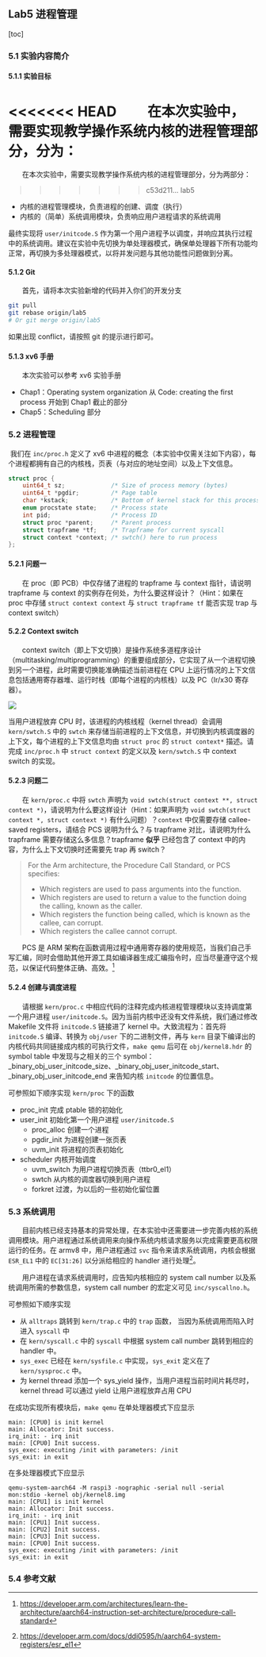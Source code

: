 ## Lab5 进程管理

[toc]

### 5.1 实验内容简介

#### 5.1.1 实验目标

<<<<<<< HEAD
　　在本次实验中，需要实现教学操作系统内核的进程管理部分，分为：
=======
　　在本次实验中，需要实现教学操作系统内核的进程管理部分，分为两部分：
>>>>>>> c53d211... lab5

- 内核的进程管理模块，负责进程的创建、调度（执行）
- 内核的（简单）系统调用模块，负责响应用户进程请求的系统调用

最终实现将 `user/initcode.S` 作为第一个用户进程予以调度，并响应其执行过程中的系统调用。建议在实验中先切换为单处理器模式，确保单处理器下所有功能均正常，再切换为多处理器模式，以将并发问题与其他功能性问题做到分离。

#### 5.1.2 Git

　　首先，请将本次实验新增的代码并入你们的开发分支

```bash
git pull
git rebase origin/lab5
# Or git merge origin/lab5
```

如果出现 conflict，请按照 git 的提示进行即可。

#### 5.1.3 xv6 手册

　　本次实验可以参考 xv6 实验手册

- Chap1：Operating system organization 从 Code: creating the first process 开始到 Chap1 截止的部分
- Chap5：Scheduling 部分

### 5.2 进程管理

​		我们在 `inc/proc.h` 定义了 xv6 中进程的概念（本实验中仅需关注如下内容），每个进程都拥有自己的内核栈，页表（与对应的地址空间）以及上下文信息。

```c++
struct proc {
    uint64_t sz;             /* Size of process memory (bytes)          */
    uint64_t *pgdir;         /* Page table                              */
    char *kstack;            /* Bottom of kernel stack for this process */
    enum procstate state;    /* Process state                           */
    int pid;                 /* Process ID                              */
    struct proc *parent;     /* Parent process                          */
    struct trapframe *tf;    /* Trapframe for current syscall           */
    struct context *context; /* swtch() here to run process             */
};
```

#### 5.2.1 问题一

　　在 proc（即 PCB）中仅存储了进程的 trapframe 与 context 指针，请说明 trapframe 与 context 的实例存在何处，为什么要这样设计？（Hint：如果在 proc 中存储 `struct context context` 与 `struct trapframe tf` 能否实现 trap 与 context switch）

#### 5.2.2 Context switch

　　context switch（即上下文切换）是操作系统多道程序设计（multitasking/multiprogramming）的重要组成部分，它实现了从一个进程切换到另一个进程，此时需要切换能准确描述当前进程在 CPU 上运行情况的上下文信息包括通用寄存器堆、运行时栈（即每个进程的内核栈）以及 PC（lr/x30 寄存器）。

<img src="Pic/Context-switch.png">

当用户进程放弃 CPU 时，该进程的内核线程（kernel thread）会调用 `kern/swtch.S` 中的 `swtch` 来存储当前进程的上下文信息，并切换到内核调度器的上下文，每个进程的上下文信息均由 `struct proc` 的 `struct context*` 描述。请完成 `inc/proc.h` 中 `struct context` 的定义以及 `kern/swtch.S` 中 context switch 的实现。

#### 5.2.3 问题二

　　在 `kern/proc.c` 中将 `swtch` 声明为 `void swtch(struct context **, struct context *)`，请说明为什么要这样设计（Hint：如果声明为 `void swtch(struct context *, struct context *)` 有什么问题）？`context` 中仅需要存储 callee-saved registers，请结合 PCS 说明为什么？与 trapframe 对比，请说明为什么 trapframe 需要存储这么多信息？trapframe **似乎** 已经包含了 context 中的内容，为什么上下文切换时还需要先 trap 再 switch？

>  For the Arm architecture, the Procedure Call Standard, or PCS specifies:
>
> - Which registers are used to pass arguments into the function.
> - Which registers are used to return a value to the function doing the calling, known as the caller.
> - Which registers the function being called, which is known as the callee, can corrupt.
> - Which registers the callee cannot corrupt.

　　PCS 是 ARM 架构在函数调用过程中通用寄存器的使用规范，当我们自己手写汇编，同时会借助其他开源工具如编译器生成汇编指令时，应当尽量遵守这个规范，以保证代码整体正确、高效。[^PCS]

#### 5.2.4 创建与调度进程

　　请根据 `kern/proc.c` 中相应代码的注释完成内核进程管理模块以支持调度第一个用户进程 `user/initcode.S`。因为当前内核中还没有文件系统，我们通过修改 Makefile 文件将 `initcode.S` 链接进了 kernel 中。大致流程为：首先将 `initcode.S` 编译、转换为 `obj/user` 下的二进制文件，再与 `kern` 目录下编译出的内核代码共同链接成内核的可执行文件，`make qemu` 后可在 `obj/kernel8.hdr` 的 symbol table 中发现与之相关的三个 symbol：\_binary_obj_user_initcode_size、\_binary_obj_user_initcode_start、\_binary_obj_user_initcode_end 来告知内核 `initcode` 的位置信息。

可参照如下顺序实现 `kern/proc` 下的函数

- proc_init 完成 ptable 锁的初始化
- user_init 初始化第一个用户进程 `user/initcode.S`
  - proc_alloc 创建一个进程
  - pgdir_init 为进程创建一张页表
  - uvm_init 将进程的页表初始化
- scheduler 内核开始调度
  - uvm_switch 为用户进程切换页表（ttbr0_el1）
  - swtch 从内核的调度器切换到用户进程
  - forkret 过渡，为以后的一些初始化留位置

### 5.3 系统调用

　　目前内核已经支持基本的异常处理，在本实验中还需要进一步完善内核的系统调用模块。用户进程通过系统调用来向操作系统内核请求服务以完成需要更高权限运行的任务。在 armv8 中，用户进程通过 `svc` 指令来请求系统调用，内核会根据 `ESR_EL1` 中的 `EC[31:26]` 以分派给相应的 handler 进行处理[^ESR_EL1]。

　　用户进程在请求系统调用时，应告知内核相应的 system call number 以及系统调用所需的参数信息，system call number 的宏定义可见 `inc/syscallno.h`。

可参照如下顺序实现

- 从 `alltraps` 跳转到 `kern/trap.c` 中的 `trap` 函数， 当因为系统调用而陷入时进入 `syscall` 中
- 在 `kern/syscall.c` 中的 `syscall` 中根据 system call number 跳转到相应的 handler 中。
- `sys_exec` 已经在 `kern/sysfile.c` 中实现，`sys_exit` 定义在了 `kern/sysproc.c` 中。
- 为 kernel thread 添加一个 sys_yield 操作，当用户进程当前时间片耗尽时， kernel thread 可以通过 yield 让用户进程放弃占用 CPU

在成功实现所有模块后，`make qemu` 在单处理器模式下应显示

```shell
main: [CPU0] is init kernel
main: Allocator: Init success.
irq_init: - irq init
main: [CPU0] Init success.
sys_exec: executing /init with parameters: /init 
sys_exit: in exit
```

在多处理器模式下应显示

```shell
qemu-system-aarch64 -M raspi3 -nographic -serial null -serial mon:stdio -kernel obj/kernel8.img
main: [CPU1] is init kernel
main: Allocator: Init success.
irq_init: - irq init
main: [CPU1] Init success.
main: [CPU2] Init success.
main: [CPU3] Init success.
main: [CPU0] Init success.
sys_exec: executing /init with parameters: /init 
sys_exit: in exit
```

### 5.4 参考文献

[^PCS]:https://developer.arm.com/architectures/learn-the-architecture/aarch64-instruction-set-architecture/procedure-call-standard
[^ESR_EL1]:https://developer.arm.com/docs/ddi0595/h/aarch64-system-registers/esr_el1